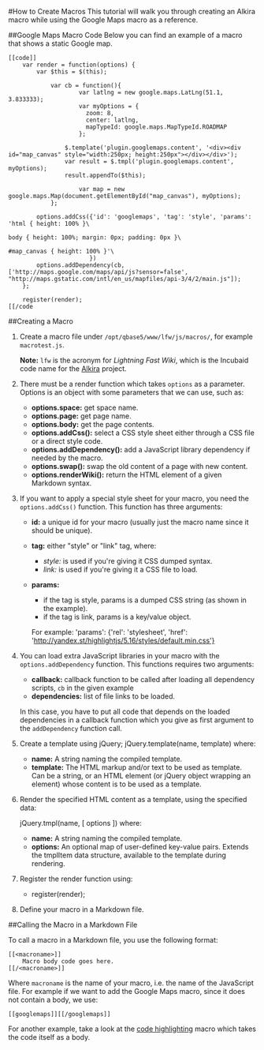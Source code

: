 #How to Create Macros
This tutorial will walk you through creating an Alkira macro while using the Google Maps macro as a reference.


##Google Maps Macro Code
Below you can find an example of a macro that shows a static Google map.


    [[code]]
    	var render = function(options) {
    	    var $this = $(this);
    	
    	        var cb = function(){
    	                var latlng = new google.maps.LatLng(51.1, 3.833333);
    	                var myOptions = {
    	                  zoom: 8,
    	                  center: latlng,
    	                  mapTypeId: google.maps.MapTypeId.ROADMAP
    	                };
    	
    	            $.template('plugin.googlemaps.content', '<div><div id="map_canvas" style="width:250px; height:250px"></div></div>');
    	            var result = $.tmpl('plugin.googlemaps.content', myOptions);
    	            result.appendTo($this);
    	
    	                var map = new google.maps.Map(document.getElementById("map_canvas"), myOptions);
    	        };
    	
    	    options.addCss({'id': 'googlemaps', 'tag': 'style', 'params': 'html { height: 100% }\
    	                                                                   body { height: 100%; margin: 0px; padding: 0px }\
    	                                                                   #map_canvas { height: 100% }'\
    	                   })
    	    options.addDependency(cb, ['http://maps.google.com/maps/api/js?sensor=false', "http://maps.gstatic.com/intl/en_us/mapfiles/api-3/4/2/main.js"]);
    	};
    	
    	register(render);
    [[/code

##Creating a Macro

1. Create a macro file under `/opt/qbase5/www/lfw/js/macros/`, for example `macrotest.js`.

    __Note:__ `lfw` is the acronym for _Lightning Fast Wiki_, which is the Incubaid code name for the [Alkira](/sampleapp/#/alkiradocs/Home) project.

2. There must be a render function which takes `options` as a parameter. Options is an object with some parameters that we can use, such as:
    * __options.space:__ get space name.
    * __options.page:__ get page name.
    * __options.body:__ get the page contents.
    * __options.addCss():__ select a CSS style sheet either through a CSS file or a direct style code.
    * __options.addDependency():__ add a JavaScript library dependency if needed by the macro.
    * __options.swap():__ swap the old content of a page with new content.
    * __options.renderWiki():__ return the HTML element of a given Markdown syntax.  
       
3. If you want to apply a special style sheet for your macro, you need the `options.addCss()` function. This function has three arguments:
    * __id:__ a unique id for your macro (usually just the macro name since it should be unique).
    * __tag:__ either "style" or "link" tag, where:

        * *style:* is used if you're giving it CSS dumped syntax.
        * *link:* is used if you're giving it a CSS file to load.  
     
    * __params:__

        * if the tag is style, params is a dumped CSS string (as shown in the example).
        * if the tag is link, params is a key/value object.

        For example: 'params': {'rel': 'stylesheet', 'href': 'http://yandex.st/highlightjs/5.16/styles/default.min.css'}

4. You can load extra JavaScript libraries in your macro with the `options.addDependency` function. This functions requires two arguments:

    * __callback:__  callback function to be called after loading all dependency scripts, `cb` in the given example
    * __dependencies:__ list of file links to be loaded.

    In this case, you have to put all code that depends on the loaded dependencies in a callback function which you give as first argument to the `addDependency` function call.

5. Create a template using jQuery; jQuery.template(name, template) where:

    * __name:__ A string naming the compiled template.
    * __template:__ The HTML markup and/or text to be used as template. Can be a string, or an HTML element (or jQuery object wrapping an element) whose content is to be used as a template.  
        
6. Render the specified HTML content as a template, using the specified data:

    jQuery.tmpl(name, [ options ]) where:

    * __name:__ A string naming the compiled template.
    * __options:__ An optional map of user-defined key-value pairs. Extends the tmplItem data structure, available to the template during rendering.  
      
7. Register the render function using:

    * register(render);

8. Define your macro in a Markdown file.


##Calling the Macro in a Markdown File

To call a macro in a Markdown file, you use the following format:

    [[<macroname>]]
        Macro body code goes here.
    [[/<macroname>]]

Where `macroname` is the name of your macro, i.e. the name of the JavaScript file. For example if we want to add the Google Maps macro, since it does not contain a body, we use:

    [[googlemaps]][[/googlemaps]]

For another example, take a look at the [code highlighting][] macro which takes the code itself as a body.

  [code highlighting]: /sampleapp/#/alkiradocs/MacroCode
